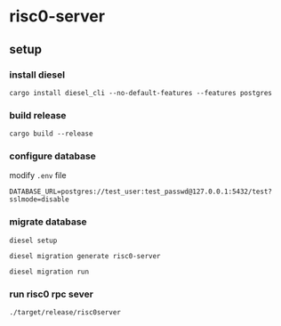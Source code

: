 # risc0-server

## setup
### install diesel

``` shell
cargo install diesel_cli --no-default-features --features postgres
```

### build release

``` shell
cargo build --release
```

### configure database
modify `.env` file

``` shell
DATABASE_URL=postgres://test_user:test_passwd@127.0.0.1:5432/test?sslmode=disable
```

### migrate database

``` shell
diesel setup

diesel migration generate risc0-server

diesel migration run
```

### run risc0 rpc sever

``` shell
./target/release/risc0server
```